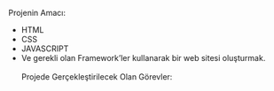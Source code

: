 Projenin Amacı: <br>
-	HTML <br>
-	CSS <br>
-	JAVASCRIPT <br>
-	Ve gerekli olan Framework’ler kullanarak bir web sitesi oluşturmak. <br><br>
Projede Gerçekleştirilecek Olan Görevler: <br>
